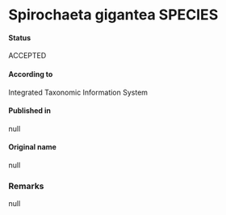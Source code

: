 Spirochaeta gigantea SPECIES
=======

#### Status
ACCEPTED

#### According to
Integrated Taxonomic Information System

#### Published in
null

#### Original name
null

### Remarks
null